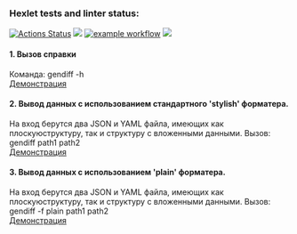 ### Hexlet tests and linter status:
[![Actions Status](https://github.com/Aluwian/python-project-50/workflows/hexlet-check/badge.svg)](https://github.com/Aluwian/python-project-50/actions)
<a href="https://codeclimate.com/github/Aluwian/python-project-50/maintainability"><img src="https://api.codeclimate.com/v1/badges/69e89ae623d0f59aac97/maintainability" /></a>
[![example workflow](https://github.com/Aluwian/python-project-50/actions/workflows/mytest.yml/badge.svg)](https://github.com/Aluwian/python-project-50/actions/workflows/mytest.yml)
<a href="https://codeclimate.com/github/Aluwian/python-project-50/test_coverage"><img src="https://api.codeclimate.com/v1/badges/69e89ae623d0f59aac97/test_coverage" /></a>


#### 1. Вызов справки  
Команда: gendiff -h  
[Демонстрация](https://asciinema.org/a/6VpFMahf5TnUn69d4kSG5LTsX)

#### 2.  Вывод данных с использованием стандартного 'stylish' форматера.
На вход берутся два JSON и YAML файла, имеющих как плоскуюструктуру, так и структуру с вложенными данными.
Вызов: gendiff path1 path2  
[Демонстрация](https://asciinema.org/a/GB3IeVYTVH18wy7YUThEr5NlD)

#### 3. Вывод данных с использованием 'plain' форматера.
На вход берутся два JSON и YAML файла, имеющих как плоскуюструктуру, так и структуру с вложенными данными.
Вызов: gendiff -f plain path1 path2  
[Демонстрация](https://asciinema.org/a/cr8KH7XkgLTcINWbajxTjC2Q4)
